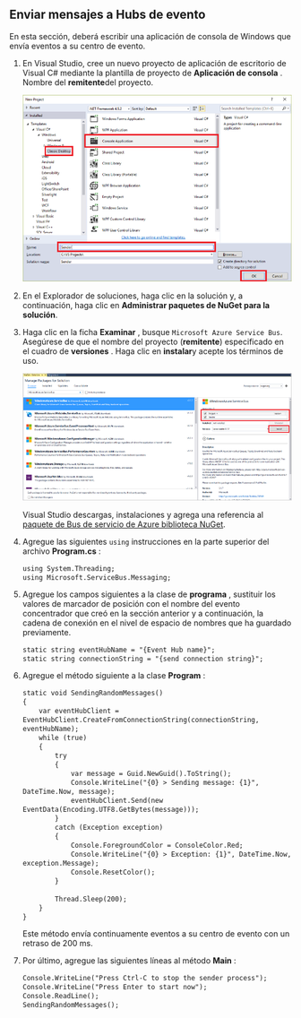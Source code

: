 ## <a name="send-messages-to-event-hubs"></a>Enviar mensajes a Hubs de evento

En esta sección, deberá escribir una aplicación de consola de Windows que envía eventos a su centro de evento.

1. En Visual Studio, cree un nuevo proyecto de aplicación de escritorio de Visual C# mediante la plantilla de proyecto de **Aplicación de consola** . Nombre del **remitente**del proyecto.

    ![](./media/service-bus-event-hubs-getstarted-send-csharp/create-sender-csharp1.png)

2. En el Explorador de soluciones, haga clic en la solución y, a continuación, haga clic en **Administrar paquetes de NuGet para la solución**. 

3. Haga clic en la ficha **Examinar** , busque `Microsoft Azure Service Bus`. Asegúrese de que el nombre del proyecto (**remitente**) especificado en el cuadro de **versiones** . Haga clic en **instalar**y acepte los términos de uso. 

    ![](./media/service-bus-event-hubs-getstarted-send-csharp/create-sender-csharp2.png)

    Visual Studio descargas, instalaciones y agrega una referencia al [paquete de Bus de servicio de Azure biblioteca NuGet](https://www.nuget.org/packages/WindowsAzure.ServiceBus).

4. Agregue las siguientes `using` instrucciones en la parte superior del archivo **Program.cs** :

    ```
    using System.Threading;
    using Microsoft.ServiceBus.Messaging;
    ```

5. Agregue los campos siguientes a la clase de **programa** , sustituir los valores de marcador de posición con el nombre del evento concentrador que creó en la sección anterior y a continuación, la cadena de conexión en el nivel de espacio de nombres que ha guardado previamente.

    ```
    static string eventHubName = "{Event Hub name}";
    static string connectionString = "{send connection string}";
    ```

6. Agregue el método siguiente a la clase **Program** :

    ```
    static void SendingRandomMessages()
    {
        var eventHubClient = EventHubClient.CreateFromConnectionString(connectionString, eventHubName);
        while (true)
        {
            try
            {
                var message = Guid.NewGuid().ToString();
                Console.WriteLine("{0} > Sending message: {1}", DateTime.Now, message);
                eventHubClient.Send(new EventData(Encoding.UTF8.GetBytes(message)));
            }
            catch (Exception exception)
            {
                Console.ForegroundColor = ConsoleColor.Red;
                Console.WriteLine("{0} > Exception: {1}", DateTime.Now, exception.Message);
                Console.ResetColor();
            }

            Thread.Sleep(200);
        }
    }
    ```

    Este método envía continuamente eventos a su centro de evento con un retraso de 200 ms.

7. Por último, agregue las siguientes líneas al método **Main** :

    ```
    Console.WriteLine("Press Ctrl-C to stop the sender process");
    Console.WriteLine("Press Enter to start now");
    Console.ReadLine();
    SendingRandomMessages();
    ```
